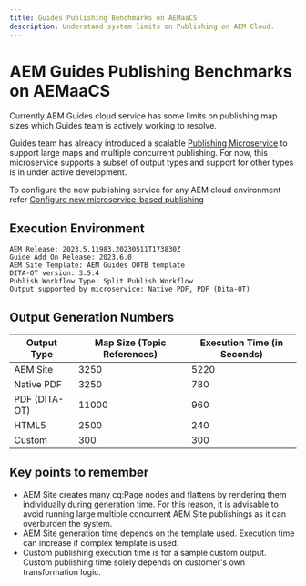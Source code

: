 ```yaml
---
title: Guides Publishing Benchmarks on AEMaaCS
description: Understand system limits on Publishing on AEM Cloud.
---
```


# AEM Guides Publishing Benchmarks on AEMaaCS

Currently AEM Guides cloud service has some limits on publishing map sizes which Guides team is actively working to resolve.

Guides team has already introduced a scalable [Publishing Microservice](publish-microservice-architecture-and-performance.md) to support large maps and multiple concurrent publishing. For now, this microservice supports a subset of output types and support for other types is in under active development.

To configure the new publishing service for any AEM cloud environment refer [Configure new microservice-based publishing](knowledge-base/publishing/configure-microservices.md)

## Execution Environment

    AEM Release: 2023.5.11983.20230511T173830Z
    Guide Add On Release: 2023.6.0
    AEM Site Template: AEM Guides OOTB template
    DITA-OT version: 3.5.4
    Publish Workflow Type: Split Publish Workflow
    Output supported by microservice: Native PDF, PDF (Dita-OT)

## Output Generation Numbers

| Output Type   | Map Size (Topic References)  | Execution Time (in Seconds)|
|---------------|------------------------------|----------------------------|
| AEM Site      | 3250                         |    5220                    |
| Native PDF    | 3250                         |    780                     |
| PDF (DITA-OT) | 11000                        |    960                     |
| HTML5         | 2500                         |    240                     |
| Custom        | 300                          |    300                     |

## Key points to remember

- AEM Site creates many cq:Page nodes and flattens by rendering them individually during generation time. For this reason, it is advisable to avoid running large multiple concurrent AEM Site publishings as it can overburden the system.
- AEM Site generation time depends on the template used. Execution time can increase if complex template is used.
- Custom publishing execution time is for a sample custom output. Custom publishing time solely depends  on customer's own transformation logic.

